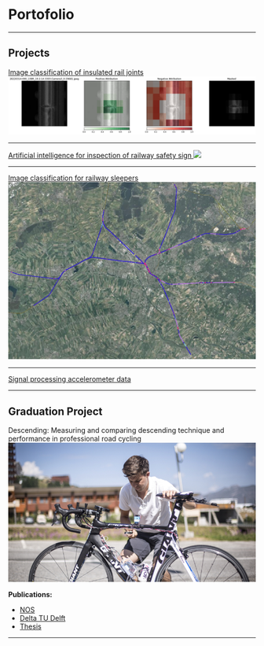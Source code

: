 # Portofolio

---

## Projects

[Image classification of insulated rail joints](/projects/ESlassen.md)
<img src="images/gradcam.jpeg?raw=true"/>

---
[Artificial intelligence for inspection of railway safety sign ](/projects/signs.md)
<img src="images/signs.png?raw=true"/>

---
[Image classification for railway sleepers](/projects/dwarsliggers.m)
<img src="images/dwarsliggers.png?raw=true"/>

---

[Signal processing accelerometer data](/projects/InfraMonitoring.md) 

---

## Graduation Project
Descending: Measuring and comparing descending technique and performance in professional road cycling
<img src="images/descending.jpeg?raw=true"/>

**Publications:**
- [NOS](https://nos.nl/op3/artikel/2071886-kort-door-de-bocht-deze-fiets-helpt-wielrenners-met-dalen)
- [Delta TU Delft](https://www.delta.tudelft.nl/article/gaining-time-corners)
- [Thesis](https://repository.tudelft.nl/islandora/object/uuid%3A437a6090-1e62-44fd-8426-9024efc4bd05)

---




